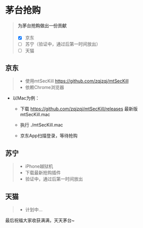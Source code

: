 # 茅台抢购

> #### 为茅台抢购做出一份贡献
>
> 
>
> - [x] 京东
> - [ ] 苏宁（验证中，通过后第一时间放出）
> - [ ] 天猫

## 京东

> - 使用mtSecKill https://github.com/zqjzqj/mtSecKill
> - 依赖Chrome浏览器

- 以Mac为例：

  - 下载 https://github.com/zqjzqj/mtSecKill/releases  最新版 mtSecKill.mac
  - 执行 ./mtSecKill.mac

  - 京东App扫描登录，等待抢购

## 苏宁

> - iPhone越狱机
> - 下载最新抢购插件
> - 验证中，通过后第一时间放出



## 天猫

> - 计划中...





最后祝福大家收获满满，天天茅台~